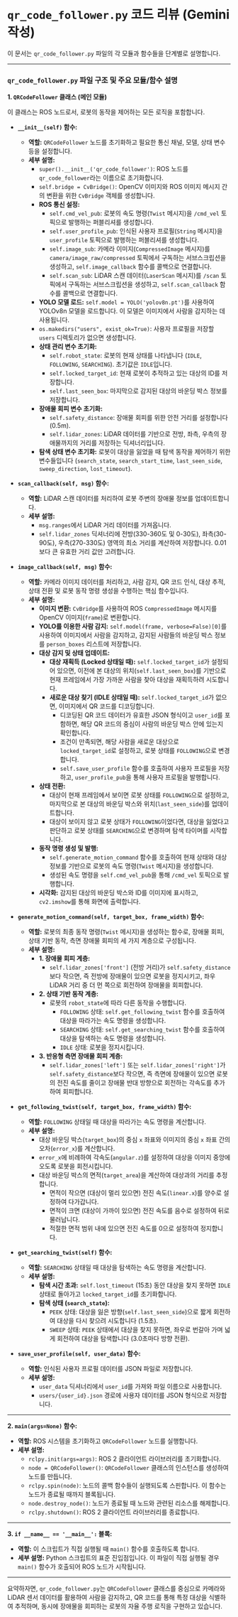 # `qr_code_follower.py` 코드 리뷰 (Gemini 작성)

이 문서는 `qr_code_follower.py` 파일의 각 모듈과 함수들을 단계별로 설명합니다.

---

### `qr_code_follower.py` 파일 구조 및 주요 모듈/함수 설명

**1. `QRCodeFollower` 클래스 (메인 모듈)**

이 클래스는 ROS 노드로서, 로봇의 동작을 제어하는 모든 로직을 포함합니다.

*   **`__init__(self)` 함수:**
    *   **역할:** `QRCodeFollower` 노드를 초기화하고 필요한 통신 채널, 모델, 상태 변수 등을 설정합니다.
    *   **세부 설명:**
        *   `super().__init__('qr_code_follower')`: ROS 노드를 `qr_code_follower`라는 이름으로 초기화합니다.
        *   `self.bridge = CvBridge()`: OpenCV 이미지와 ROS 이미지 메시지 간의 변환을 위한 `CvBridge` 객체를 생성합니다.
        *   **ROS 통신 설정:**
            *   `self.cmd_vel_pub`: 로봇의 속도 명령(`Twist` 메시지)을 `/cmd_vel` 토픽으로 발행하는 퍼블리셔를 생성합니다.
            *   `self.user_profile_pub`: 인식된 사용자 프로필(`String` 메시지)을 `user_profile` 토픽으로 발행하는 퍼블리셔를 생성합니다.
            *   `self.image_sub`: 카메라 이미지(`CompressedImage` 메시지)를 `camera/image_raw/compressed` 토픽에서 구독하는 서브스크립션을 생성하고, `self.image_callback` 함수를 콜백으로 연결합니다.
            *   `self.scan_sub`: LiDAR 스캔 데이터(`LaserScan` 메시지)를 `/scan` 토픽에서 구독하는 서브스크립션을 생성하고, `self.scan_callback` 함수를 콜백으로 연결합니다.
        *   **YOLO 모델 로드:** `self.model = YOLO('yolov8n.pt')`를 사용하여 YOLOv8n 모델을 로드합니다. 이 모델은 이미지에서 사람을 감지하는 데 사용됩니다.
        *   `os.makedirs("users", exist_ok=True)`: 사용자 프로필을 저장할 `users` 디렉토리가 없으면 생성합니다.
        *   **상태 관리 변수 초기화:**
            *   `self.robot_state`: 로봇의 현재 상태를 나타냅니다 (`IDLE`, `FOLLOWING`, `SEARCHING`). 초기값은 `IDLE`입니다.
            *   `self.locked_target_id`: 현재 로봇이 추적하고 있는 대상의 ID를 저장합니다.
            *   `self.last_seen_box`: 마지막으로 감지된 대상의 바운딩 박스 정보를 저장합니다.
        *   **장애물 회피 변수 초기화:**
            *   `self.safety_distance`: 장애물 회피를 위한 안전 거리를 설정합니다 (0.5m).
            *   `self.lidar_zones`: LiDAR 데이터를 기반으로 전방, 좌측, 우측의 장애물까지의 거리를 저장하는 딕셔너리입니다.
        *   **탐색 상태 변수 초기화:** 로봇이 대상을 잃었을 때 탐색 동작을 제어하기 위한 변수들입니다 (`search_state`, `search_start_time`, `last_seen_side`, `sweep_direction`, `lost_timeout`).

*   **`scan_callback(self, msg)` 함수:**
    *   **역할:** LiDAR 스캔 데이터를 처리하여 로봇 주변의 장애물 정보를 업데이트합니다.
    *   **세부 설명:**
        *   `msg.ranges`에서 LiDAR 거리 데이터를 가져옵니다.
        *   `self.lidar_zones` 딕셔너리에 전방(330-360도 및 0-30도), 좌측(30-90도), 우측(270-330도) 영역의 최소 거리를 계산하여 저장합니다. 0.01보다 큰 유효한 거리 값만 고려합니다.

*   **`image_callback(self, msg)` 함수:**
    *   **역할:** 카메라 이미지 데이터를 처리하고, 사람 감지, QR 코드 인식, 대상 추적, 상태 전환 및 로봇 동작 명령 생성을 수행하는 핵심 함수입니다.
    *   **세부 설명:**
        *   **이미지 변환:** `CvBridge`를 사용하여 ROS `CompressedImage` 메시지를 OpenCV 이미지(`frame`)로 변환합니다.
        *   **YOLO를 이용한 사람 감지:** `self.model(frame, verbose=False)[0]`를 사용하여 이미지에서 사람을 감지하고, 감지된 사람들의 바운딩 박스 정보를 `person_boxes` 리스트에 저장합니다.
        *   **대상 감지 및 상태 업데이트:**
            *   **대상 재획득 (Locked 상태일 때):** `self.locked_target_id`가 설정되어 있으면, 이전에 본 대상의 위치(`self.last_seen_box`)를 기반으로 현재 프레임에서 가장 가까운 사람을 찾아 대상을 재획득하려 시도합니다.
            *   **새로운 대상 찾기 (IDLE 상태일 때):** `self.locked_target_id`가 없으면, 이미지에서 QR 코드를 디코딩합니다.
                *   디코딩된 QR 코드 데이터가 유효한 JSON 형식이고 `user_id`를 포함하면, 해당 QR 코드의 중심이 사람의 바운딩 박스 안에 있는지 확인합니다.
                *   조건이 만족되면, 해당 사람을 새로운 대상으로 `locked_target_id`로 설정하고, 로봇 상태를 `FOLLOWING`으로 변경합니다.
                *   `self.save_user_profile` 함수를 호출하여 사용자 프로필을 저장하고, `user_profile_pub`을 통해 사용자 프로필을 발행합니다.
        *   **상태 전환:**
            *   대상이 현재 프레임에서 보이면 로봇 상태를 `FOLLOWING`으로 설정하고, 마지막으로 본 대상의 바운딩 박스와 위치(`last_seen_side`)를 업데이트합니다.
            *   대상이 보이지 않고 로봇 상태가 `FOLLOWING`이었다면, 대상을 잃었다고 판단하고 로봇 상태를 `SEARCHING`으로 변경하며 탐색 타이머를 시작합니다.
        *   **동작 명령 생성 및 발행:**
            *   `self.generate_motion_command` 함수를 호출하여 현재 상태와 대상 정보를 기반으로 로봇의 속도 명령(`Twist` 메시지)을 생성합니다.
            *   생성된 속도 명령을 `self.cmd_vel_pub`을 통해 `/cmd_vel` 토픽으로 발행합니다.
        *   **시각화:** 감지된 대상의 바운딩 박스와 ID를 이미지에 표시하고, `cv2.imshow`를 통해 화면에 출력합니다.

*   **`generate_motion_command(self, target_box, frame_width)` 함수:**
    *   **역할:** 로봇의 최종 동작 명령(`Twist` 메시지)을 생성하는 함수로, 장애물 회피, 상태 기반 동작, 측면 장애물 회피의 세 가지 계층으로 구성됩니다.
    *   **세부 설명:**
        *   **1. 장애물 회피 계층:**
            *   `self.lidar_zones['front']` (전방 거리)가 `self.safety_distance`보다 작으면, 즉 전방에 장애물이 있으면 로봇을 정지시키고, 좌우 LiDAR 거리 중 더 먼 쪽으로 회전하여 장애물을 회피합니다.
        *   **2. 상태 기반 동작 계층:**
            *   로봇의 `robot_state`에 따라 다른 동작을 수행합니다.
                *   `FOLLOWING` 상태: `self.get_following_twist` 함수를 호출하여 대상을 따라가는 속도 명령을 생성합니다.
                *   `SEARCHING` 상태: `self.get_searching_twist` 함수를 호출하여 대상을 탐색하는 속도 명령을 생성합니다.
                *   `IDLE` 상태: 로봇을 정지시킵니다.
        *   **3. 반응형 측면 장애물 회피 계층:**
            *   `self.lidar_zones['left']` 또는 `self.lidar_zones['right']`가 `self.safety_distance`보다 작으면, 즉 측면에 장애물이 있으면 로봇의 전진 속도를 줄이고 장애물 반대 방향으로 회전하는 각속도를 추가하여 회피합니다.

*   **`get_following_twist(self, target_box, frame_width)` 함수:**
    *   **역할:** `FOLLOWING` 상태일 때 대상을 따라가는 속도 명령을 계산합니다.
    *   **세부 설명:**
        *   대상 바운딩 박스(`target_box`)의 중심 `x` 좌표와 이미지의 중심 `x` 좌표 간의 오차(`error_x`)를 계산합니다.
        *   `error_x`에 비례하여 각속도(`angular.z`)를 설정하여 대상을 이미지 중앙에 오도록 로봇을 회전시킵니다.
        *   대상 바운딩 박스의 면적(`target_area`)을 계산하여 대상과의 거리를 추정합니다.
            *   면적이 작으면 (대상이 멀리 있으면) 전진 속도(`linear.x`)를 양수로 설정하여 다가갑니다.
            *   면적이 크면 (대상이 가까이 있으면) 전진 속도를 음수로 설정하여 뒤로 물러납니다.
            *   적절한 면적 범위 내에 있으면 전진 속도를 0으로 설정하여 정지합니다.

*   **`get_searching_twist(self)` 함수:**
    *   **역할:** `SEARCHING` 상태일 때 대상을 탐색하는 속도 명령을 계산합니다.
    *   **세부 설명:**
        *   **탐색 시간 초과:** `self.lost_timeout` (15초) 동안 대상을 찾지 못하면 `IDLE` 상태로 돌아가고 `locked_target_id`를 초기화합니다.
        *   **탐색 상태 (`search_state`):**
            *   `PEEK` 상태: 대상을 잃은 방향(`self.last_seen_side`)으로 짧게 회전하여 대상을 다시 찾으려 시도합니다 (1.5초).
            *   `SWEEP` 상태: `PEEK` 상태에서 대상을 찾지 못하면, 좌우로 번갈아 가며 넓게 회전하여 대상을 탐색합니다 (3.0초마다 방향 전환).

*   **`save_user_profile(self, user_data)` 함수:**
    *   **역할:** 인식된 사용자 프로필 데이터를 JSON 파일로 저장합니다.
    *   **세부 설명:**
        *   `user_data` 딕셔너리에서 `user_id`를 가져와 파일 이름으로 사용합니다.
        *   `users/{user_id}.json` 경로에 사용자 데이터를 JSON 형식으로 저장합니다.

---

**2. `main(args=None)` 함수:**

*   **역할:** ROS 시스템을 초기화하고 `QRCodeFollower` 노드를 실행합니다.
*   **세부 설명:**
    *   `rclpy.init(args=args)`: ROS 2 클라이언트 라이브러리를 초기화합니다.
    *   `node = QRCodeFollower()`: `QRCodeFollower` 클래스의 인스턴스를 생성하여 노드를 만듭니다.
    *   `rclpy.spin(node)`: 노드의 콜백 함수들이 실행되도록 스핀합니다. 이 함수는 노드가 종료될 때까지 블록됩니다.
    *   `node.destroy_node()`: 노드가 종료될 때 노드와 관련된 리소스를 해제합니다.
    *   `rclpy.shutdown()`: ROS 2 클라이언트 라이브러리를 종료합니다.

---

**3. `if __name__ == '__main__':` 블록:**

*   **역할:** 이 스크립트가 직접 실행될 때 `main()` 함수를 호출하도록 합니다.
*   **세부 설명:** Python 스크립트의 표준 진입점입니다. 이 파일이 직접 실행될 경우 `main()` 함수가 호출되어 ROS 노드가 시작됩니다.

---

요약하자면, `qr_code_follower.py`는 `QRCodeFollower` 클래스를 중심으로 카메라와 LiDAR 센서 데이터를 활용하여 사람을 감지하고, QR 코드를 통해 특정 대상을 식별하여 추적하며, 동시에 장애물을 회피하는 로봇의 자율 주행 로직을 구현하고 있습니다.
